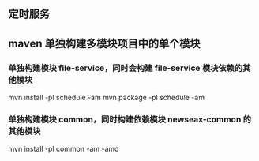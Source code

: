 ## 定时服务

## maven 单独构建多模块项目中的单个模块
### 单独构建模块 file-service，同时会构建 file-service 模块依赖的其他模块
mvn install -pl schedule -am
mvn package -pl schedule -am

### 单独构建模块 common，同时构建依赖模块 newseax-common 的其他模块
mvn install -pl common -am -amd